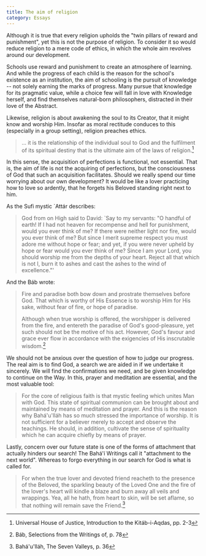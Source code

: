 ```yaml
---
title: The aim of religion
category: Essays
---
```


Although it is true that every religion upholds the "twin pillars of
reward and punishment", yet this is not the purpose of religion.  To
consider it so would reduce religion to a mere code of ethics, in which
the whole aim revolves around our development.

Schools use reward and punishment to create an atmosphere of learning.
And while the progress of each child is the reason for the school's
existence as an institution, the aim of schooling is the pursuit of
knowledge -- not solely earning the marks of progress.  Many pursue that
knowledge for its pragmatic value, while a choice few will fall in love
with Knowledge herself, and find themselves natural-born philosophers,
distracted in their love of the Abstract.

Likewise, religion is about awakening the soul to its Creator, that it
might know and worship Him.  Insofar as moral rectitude conduces to this
(especially in a group setting), religion preaches ethics.

> ... it is the relationship of the individual soul to God and the
> fulfilment of its spiritual destiny that is the ultimate aim of the
> laws of religion.[^1]

In this sense, the acquisition of perfections is functional, not
essential.  That is, the aim of life is not the acquiring of
perfections, but the consciousness of God that such an acquisition
facilitates.  Should we really spend our time worrying about our own
development?  It would be like a lover practicing how to love so
ardently, that he forgets his Beloved standing right next to him.

As the Sufi mystic `Attár describes:

> God from on High said to David: `Say to my servants: "O handful of
> earth!  If I had not heaven for recompense and hell for punishment,
> would you ever think of me?  If there were neither light nor fire,
> would you ever think of me?  But since I merit supreme respect you
> must adore me without hope or fear; and yet, if you were never upheld
> by hope or fear would you ever think of me?  Since I am your Lord, you
> should worship me from the depths of your heart.  Reject all that
> which is not I, burn it to ashes and cast the ashes to the wind of
> excellence."'

And the Báb wrote:

> Fire and paradise both bow down and prostrate themselves before God.
> That which is worthy of His Essence is to worship Him for His sake,
> without fear of fire, or hope of paradise.
>
> Although when true worship is offered, the worshipper is delivered
> from the fire, and entereth the paradise of God's good-pleasure, yet
> such should not be the motive of his act. However, God's favour and
> grace ever flow in accordance with the exigencies of His inscrutable
> wisdom.[^2]

We should not be anxious over the question of how to judge our progress.
The real aim is to find God, a search we are aided in if we undertake it
sincerely.  We will find the confirmations we need, and be given
knowledge to continue on the Way.  In this, prayer and meditation are
essential, and the most valuable tool:

> For the core of religious faith is that mystic feeling which unites
> Man with God.  This state of spiritual communion can be brought about
> and maintained by means of meditation and prayer. And this is the
> reason why Bahá'u'lláh has so much stressed the importance of worship.
> It is not sufficient for a believer merely to accept and observe the
> teachings.  He should, in addition, cultivate the sense of
> spirituality which he can acquire chiefly by means of prayer.

Lastly, concern over our future state is one of the forms of attachment
that actually hinders our search!  The Bahá'í Writings call it
"attachment to the next world".  Whereas to forgo everything in our
search for God is what is called for.

> For when the true lover and devoted friend reacheth to the presence of
> the Beloved, the sparkling beauty of the Loved One and the fire of the
> lover's heart will kindle a blaze and burn away all veils and
> wrappings.  Yea, all he hath, from heart to skin, will be set aflame,
> so that nothing will remain save the Friend.[^3]

[^1]:  Universal House of Justice, Introduction to the Kitáb-i-Aqdas, pp. 2-3

[^2]:  Báb, Selections from the Writings of, p. 78

[^3]:  Bahá'u'lláh, The Seven Valleys, p. 36
